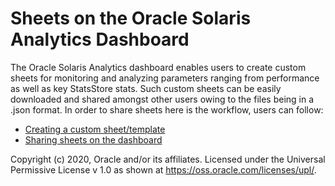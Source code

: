 #  Sheets on the Oracle Solaris Analytics Dashboard

The Oracle Solaris Analytics dashboard enables users to create custom sheets for monitoring and analyzing parameters ranging from performance as well as key StatsStore stats. Such custom sheets can be easily downloaded and shared amongst other users owing to the files being in a .json format. In order to share sheets here is the workflow, users can follow:

- [Creating a custom sheet/template](https://alm.oraclecorp.com/sandbox/#projects/oraclesolaris-contrib/scm/solarisdiscover.git/tree/StatsStore/Creating%20sheets?revision=master)
- [Sharing sheets on the dashboard](https://alm.oraclecorp.com/sandbox/#projects/oraclesolaris-contrib/scm/solarisdiscover.git/tree/StatsStore/Sharing%20sheets?revision=master)









Copyright (c) 2020, Oracle and/or its affiliates.
 Licensed under the Universal Permissive License v 1.0 as shown at <https://oss.oracle.com/licenses/upl/>.